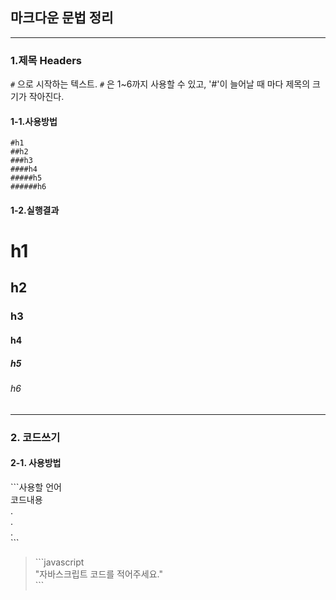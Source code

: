 ## 마크다운 문법 정리  

---  
### 1.제목 Headers
`#` 으로 시작하는 텍스트.
`#` 은 1~6까지 사용할 수 있고, '#'이 늘어날 때 마다 제목의 크기가 작아진다.  
#### 1-1.사용방법
```
#h1
##h2
###h3
####h4
#####h5
######h6
```
#### 1-2.실행결과
# h1
## h2
### h3
#### h4
##### h5
###### h6
---
### 2. 코드쓰기
#### 2-1. 사용방법  
<p>```사용할 언어<br>코드내용<br>.<br>.<br>.<br>```</p>  

> <p>```javascript  <br> "자바스크립트 코드를 적어주세요." <br>```</p>  

